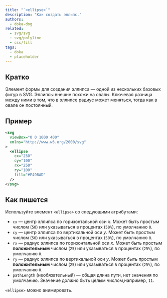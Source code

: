 ```yaml
---
title: "`<ellipse>`"
description: "Как создать эллипс."
authors:
  - doka-dog
related:
  - svg/svg
  - svg/polyline
  - css/fill
tags:
  - doka
  - placeholder
---
```


## Кратко

Элемент формы для создания эллипса — одной из нескольких базовых фигур в SVG. Эллипсы внешне похожи на овалы. Ключевая разница между ними в том, что в эллипсе радиус может меняться, тогда как в овале он постоянный.

## Пример

```svg
<svg
  viewBox="0 0 1000 400"
  xmlns="http://www.w3.org/2000/svg"
>
  <ellipse
    cx="250"
    cy="100"
    rx="250"
    ry="100"
    fill="#F498AD"
  />
</svg>
```

## Как пишется

Используйте элемент `<ellipse>` со следующими атрибутами:

- `cx` — центр эллипса по горизонтальной оси _x_. Может быть простым числом (`50`) или указываться в процентах (`50%`), по умолчанию `0`.
- `cy` — центр эллипса по вертикальной оси _y_. Может быть простым числом (`50`) или указываться в процентах (`50%`), по умолчанию `0`.
- `rx` — радиус эллипса по горизонтальной оси _x_. Может быть простым **положительным** числом (`25`) или указываться в процентах (`25%`), по умолчанию `0`.
- `ry` — радиус эллипса по вертикальной оси _y_. Может быть простым **положительным** числом (`25`) или указываться в процентах (`25%`), по умолчанию `0`.
- `pathLength` (необязательный) — общая длина пути, нет значения по умолчанию. Значение должно быть целым числом,например, `11`.

`<ellipse>` можно анимировать.
